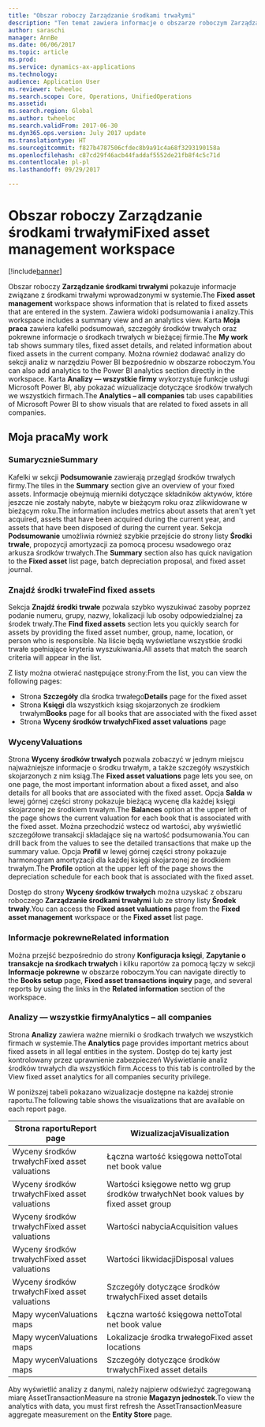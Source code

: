 ```yaml
---
title: "Obszar roboczy Zarządzanie środkami trwałymi"
description: "Ten temat zawiera informacje o obszarze roboczym Zarządzanie środkami trwałymi. Ten obszar roboczy pokazuje informacje związane z środkami trwałymi wprowadzonymi w systemie. Zawiera widoki podsumowania i analizy."
author: saraschi
manager: AnnBe
ms.date: 06/06/2017
ms.topic: article
ms.prod: 
ms.service: dynamics-ax-applications
ms.technology: 
audience: Application User
ms.reviewer: twheeloc
ms.search.scope: Core, Operations, UnifiedOperations
ms.assetid: 
ms.search.region: Global
ms.author: twheeloc
ms.search.validFrom: 2017-06-30
ms.dyn365.ops.version: July 2017 update
ms.translationtype: HT
ms.sourcegitcommit: f827b4787506cfdec8b9a91c4a68f3293190158a
ms.openlocfilehash: c87cd29f46acb44faddaf5552de21fb8f4c5c71d
ms.contentlocale: pl-pl
ms.lasthandoff: 09/29/2017

---
```


# <a name="fixed-asset-management-workspace"></a><span data-ttu-id="f63c5-105">Obszar roboczy Zarządzanie środkami trwałymi</span><span class="sxs-lookup"><span data-stu-id="f63c5-105">Fixed asset management workspace</span></span>

[!include[banner](../includes/banner.md)]

<span data-ttu-id="f63c5-106">Obszar roboczy **Zarządzanie środkami trwałymi** pokazuje informacje związane z środkami trwałymi wprowadzonymi w systemie.</span><span class="sxs-lookup"><span data-stu-id="f63c5-106">The **Fixed asset management** workspace shows information that is related to fixed assets that are entered in the system.</span></span> <span data-ttu-id="f63c5-107">Zawiera widoki podsumowania i analizy.</span><span class="sxs-lookup"><span data-stu-id="f63c5-107">This workspace includes a summary view and an analytics view.</span></span> <span data-ttu-id="f63c5-108">Karta **Moja praca** zawiera kafelki podsumowań, szczegóły środków trwałych oraz pokrewne informacje o środkach trwałych w bieżącej firmie.</span><span class="sxs-lookup"><span data-stu-id="f63c5-108">The **My work** tab shows summary tiles, fixed asset details, and related information about fixed assets in the current company.</span></span> <span data-ttu-id="f63c5-109">Można również dodawać analizy do sekcji analiz w narzędziu Power BI bezpośrednio w obszarze roboczym.</span><span class="sxs-lookup"><span data-stu-id="f63c5-109">You can also add analytics to the Power BI analytics section directly in the workspace.</span></span> <span data-ttu-id="f63c5-110">Karta **Analizy — wszystkie firmy** wykorzystuje funkcje usługi Microsoft Power BI, aby pokazać wizualizacje dotyczące środków trwałych we wszystkich firmach.</span><span class="sxs-lookup"><span data-stu-id="f63c5-110">The **Analytics – all companies** tab uses capabilities of Microsoft Power BI to show visuals that are related to fixed assets in all companies.</span></span>

## <a name="my-work"></a><span data-ttu-id="f63c5-111">Moja praca</span><span class="sxs-lookup"><span data-stu-id="f63c5-111">My work</span></span>

### <a name="summary"></a><span data-ttu-id="f63c5-112">Sumarycznie</span><span class="sxs-lookup"><span data-stu-id="f63c5-112">Summary</span></span>

<span data-ttu-id="f63c5-113">Kafelki w sekcji **Podsumowanie** zawierają przegląd środków trwałych firmy.</span><span class="sxs-lookup"><span data-stu-id="f63c5-113">The tiles in the **Summary** section give an overview of your fixed assets.</span></span> <span data-ttu-id="f63c5-114">Informacje obejmują mierniki dotyczące składników aktywów, które jeszcze nie zostały nabyte, nabyte w bieżącym roku oraz zlikwidowane w bieżącym roku.</span><span class="sxs-lookup"><span data-stu-id="f63c5-114">The information includes metrics about assets that aren't yet acquired, assets that have been acquired during the current year, and assets that have been disposed of during the current year.</span></span> <span data-ttu-id="f63c5-115">Sekcja **Podsumowanie** umożliwia również szybkie przejście do strony listy **Środki trwałe**, propozycji amortyzacji za pomocą procesu wsadowego oraz arkusza środków trwałych.</span><span class="sxs-lookup"><span data-stu-id="f63c5-115">The **Summary** section also has quick navigation to the **Fixed asset** list page, batch depreciation proposal, and fixed asset journal.</span></span>

### <a name="find-fixed-assets"></a><span data-ttu-id="f63c5-116">Znajdź środki trwałe</span><span class="sxs-lookup"><span data-stu-id="f63c5-116">Find fixed assets</span></span>

<span data-ttu-id="f63c5-117">Sekcja **Znajdź środki trwałe** pozwala szybko wyszukiwać zasoby poprzez podanie numeru, grupy, nazwy, lokalizacji lub osoby odpowiedzialnej za środek trwały.</span><span class="sxs-lookup"><span data-stu-id="f63c5-117">The **Find fixed assets** section lets you quickly search for assets by providing the fixed asset number, group, name, location, or person who is responsible.</span></span> <span data-ttu-id="f63c5-118">Na liście będą wyświetlane wszystkie środki trwałe spełniające kryteria wyszukiwania.</span><span class="sxs-lookup"><span data-stu-id="f63c5-118">All assets that match the search criteria will appear in the list.</span></span>

<span data-ttu-id="f63c5-119">Z listy można otwierać następujące strony:</span><span class="sxs-lookup"><span data-stu-id="f63c5-119">From the list, you can view the following pages:</span></span>

 - <span data-ttu-id="f63c5-120">Strona **Szczegóły** dla środka trwałego</span><span class="sxs-lookup"><span data-stu-id="f63c5-120">**Details** page for the fixed asset</span></span>
 - <span data-ttu-id="f63c5-121">Strona **Księgi** dla wszystkich ksiąg skojarzonych ze środkiem trwałym</span><span class="sxs-lookup"><span data-stu-id="f63c5-121">**Books** page for all books that are associated with the fixed asset</span></span>
 - <span data-ttu-id="f63c5-122">Strona **Wyceny środków trwałych**</span><span class="sxs-lookup"><span data-stu-id="f63c5-122">**Fixed asset valuations** page</span></span>

### <a name="valuations"></a><span data-ttu-id="f63c5-123">Wyceny</span><span class="sxs-lookup"><span data-stu-id="f63c5-123">Valuations</span></span>

<span data-ttu-id="f63c5-124">Strona **Wyceny środków trwałych** pozwala zobaczyć w jednym miejscu najważniejsze informacje o środku trwałym, a także szczegóły wszystkich skojarzonych z nim ksiąg.</span><span class="sxs-lookup"><span data-stu-id="f63c5-124">The **Fixed asset valuations** page lets you see, on one page, the most important information about a fixed asset, and also details for all books that are associated with the fixed asset.</span></span> <span data-ttu-id="f63c5-125">Opcja **Salda** w lewej górnej części strony pokazuje bieżącą wycenę dla każdej księgi skojarzonej ze środkiem trwałym.</span><span class="sxs-lookup"><span data-stu-id="f63c5-125">The **Balances** option at the upper left of the page shows the current valuation for each book that is associated with the fixed asset.</span></span> <span data-ttu-id="f63c5-126">Można przechodzić wstecz od wartości, aby wyświetlić szczegółowe transakcji składające się na wartość podsumowania.</span><span class="sxs-lookup"><span data-stu-id="f63c5-126">You can drill back from the values to see the detailed transactions that make up the summary value.</span></span> <span data-ttu-id="f63c5-127">Opcja **Profil** w lewej górnej części strony pokazuje harmonogram amortyzacji dla każdej księgi skojarzonej ze środkiem trwałym.</span><span class="sxs-lookup"><span data-stu-id="f63c5-127">The **Profile** option at the upper left of the page shows the depreciation schedule for each book that is associated with the fixed asset.</span></span>

<span data-ttu-id="f63c5-128">Dostęp do strony **Wyceny środków trwałych** można uzyskać z obszaru roboczego **Zarządzanie środkami trwałymi** lub ze strony listy **Środek trwały**.</span><span class="sxs-lookup"><span data-stu-id="f63c5-128">You can access the **Fixed asset valuations** page from the **Fixed asset management** workspace or the **Fixed asset** list page.</span></span>

### <a name="related-information"></a><span data-ttu-id="f63c5-129">Informacje pokrewne</span><span class="sxs-lookup"><span data-stu-id="f63c5-129">Related information</span></span>

<span data-ttu-id="f63c5-130">Można przejść bezpośrednio do strony **Konfiguracja księgi**, **Zapytanie o transakcje na środkach trwałych** i kilku raportów za pomocą łączy w sekcji **Informacje pokrewne** w obszarze roboczym.</span><span class="sxs-lookup"><span data-stu-id="f63c5-130">You can navigate directly to the **Books setup** page, **Fixed asset transactions inquiry** page, and several reports by using the links in the **Related information** section of the workspace.</span></span>

### <a name="analytics--all-companies"></a><span data-ttu-id="f63c5-131">Analizy — wszystkie firmy</span><span class="sxs-lookup"><span data-stu-id="f63c5-131">Analytics – all companies</span></span>

<span data-ttu-id="f63c5-132">Strona **Analizy** zawiera ważne mierniki o środkach trwałych we wszystkich firmach w systemie.</span><span class="sxs-lookup"><span data-stu-id="f63c5-132">The **Analytics** page provides important metrics about fixed assets in all legal entities in the system.</span></span> <span data-ttu-id="f63c5-133">Dostęp do tej karty jest kontrolowany przez uprawnienie zabezpieczeń Wyświetlanie analiz środków trwałych dla wszystkich firm.</span><span class="sxs-lookup"><span data-stu-id="f63c5-133">Access to this tab is controlled by the View fixed asset analytics for all companies security privilege.</span></span>

<span data-ttu-id="f63c5-134">W poniższej tabeli pokazano wizualizacje dostępne na każdej stronie raportu.</span><span class="sxs-lookup"><span data-stu-id="f63c5-134">The following table shows the visualizations that are available on each report page.</span></span>

| <span data-ttu-id="f63c5-135">Strona raportu</span><span class="sxs-lookup"><span data-stu-id="f63c5-135">Report page</span></span>            | <span data-ttu-id="f63c5-136">Wizualizacja</span><span class="sxs-lookup"><span data-stu-id="f63c5-136">Visualization</span></span>        |
|------------------------|----------------------|
| <span data-ttu-id="f63c5-137">Wyceny środków trwałych</span><span class="sxs-lookup"><span data-stu-id="f63c5-137">Fixed asset valuations</span></span> | <span data-ttu-id="f63c5-138">Łączna wartość księgowa netto</span><span class="sxs-lookup"><span data-stu-id="f63c5-138">Total net book value</span></span> |
| <span data-ttu-id="f63c5-139">Wyceny środków trwałych</span><span class="sxs-lookup"><span data-stu-id="f63c5-139">Fixed asset valuations</span></span> | <span data-ttu-id="f63c5-140">Wartości księgowe netto wg grup środków trwałych</span><span class="sxs-lookup"><span data-stu-id="f63c5-140">Net book values by fixed asset group</span></span> |
| <span data-ttu-id="f63c5-141">Wyceny środków trwałych</span><span class="sxs-lookup"><span data-stu-id="f63c5-141">Fixed asset valuations</span></span> | <span data-ttu-id="f63c5-142">Wartości nabycia</span><span class="sxs-lookup"><span data-stu-id="f63c5-142">Acquisition values</span></span> |
| <span data-ttu-id="f63c5-143">Wyceny środków trwałych</span><span class="sxs-lookup"><span data-stu-id="f63c5-143">Fixed asset valuations</span></span> | <span data-ttu-id="f63c5-144">Wartości likwidacji</span><span class="sxs-lookup"><span data-stu-id="f63c5-144">Disposal values</span></span> |
| <span data-ttu-id="f63c5-145">Wyceny środków trwałych</span><span class="sxs-lookup"><span data-stu-id="f63c5-145">Fixed asset valuations</span></span> | <span data-ttu-id="f63c5-146">Szczegóły dotyczące środków trwałych</span><span class="sxs-lookup"><span data-stu-id="f63c5-146">Fixed asset details</span></span> |
| <span data-ttu-id="f63c5-147">Mapy wycen</span><span class="sxs-lookup"><span data-stu-id="f63c5-147">Valuations maps</span></span>        | <span data-ttu-id="f63c5-148">Łączna wartość księgowa netto</span><span class="sxs-lookup"><span data-stu-id="f63c5-148">Total net book value</span></span> |
| <span data-ttu-id="f63c5-149">Mapy wycen</span><span class="sxs-lookup"><span data-stu-id="f63c5-149">Valuations maps</span></span>        | <span data-ttu-id="f63c5-150">Lokalizacje środka trwałego</span><span class="sxs-lookup"><span data-stu-id="f63c5-150">Fixed asset locations</span></span> |
| <span data-ttu-id="f63c5-151">Mapy wycen</span><span class="sxs-lookup"><span data-stu-id="f63c5-151">Valuations maps</span></span>        | <span data-ttu-id="f63c5-152">Szczegóły dotyczące środków trwałych</span><span class="sxs-lookup"><span data-stu-id="f63c5-152">Fixed asset details</span></span> |

<span data-ttu-id="f63c5-153">Aby wyświetlić analizy z danymi, należy najpierw odświeżyć zagregowaną miarę AssetTransactionMeasure na stronie **Magazyn jednostek**.</span><span class="sxs-lookup"><span data-stu-id="f63c5-153">To view the analytics with data, you must first refresh the AssetTransactionMeasure aggregate measurement on the **Entity Store** page.</span></span>

